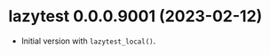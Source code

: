 <!-- NEWS.md is maintained by https://fledge.cynkra.com, contributors should not edit this file -->

# lazytest 0.0.0.9001 (2023-02-12)

- Initial version with `lazytest_local()`.

